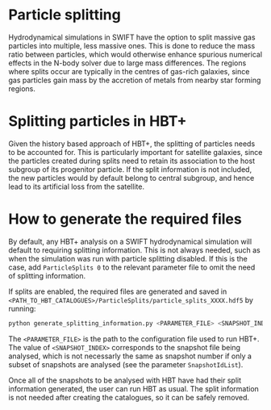 # Particle splitting

Hydrodynamical simulations in SWIFT have the option to split massive gas particles into multiple, less massive ones. This is done to reduce the mass ratio between particles, which would otherwise enhance spurious numerical effects in the N-body solver due to large mass differences. The regions where splits occur are typically in the centres of gas-rich galaxies, since gas particles gain mass by the accretion of metals from nearby star forming regions.

# Splitting particles in HBT+

Given the history based approach of HBT+, the splitting of particles needs to be accounted for. This is particularly important for satellite galaxies, since the particles created during splits need to retain its association to the host subgroup of its progenitor particle. If the split information is not included, the new particles would by default belong to central subgroup, and hence lead to its artificial loss from the satellite.

# How to generate the required files

By default, any HBT+ analysis on a SWIFT hydrodynamical simulation will default to requiring splitting information. This is not always needed, such as when the simulation was run with particle splitting disabled. If this is the case, add `ParticleSplits 0` to the relevant parameter file to omit the need of splitting information.  

If splits are enabled, the required files are generated and saved in `<PATH_TO_HBT_CATALOGUES>/ParticleSplits/particle_splits_XXXX.hdf5` by running:
```bash
python generate_splitting_information.py <PARAMETER_FILE> <SNAPSHOT_INDEX>
```
The `<PARAMETER_FILE>` is the path to the configuration file used to run HBT+. The value of `<SNAPSHOT_INDEX>` corresponds to the snapshot file being analysed, which is not necessarly the same as snapshot number if only a subset of snapshots are analysed (see the parameter `SnapshotIdList`).

Once all of the snapshots to be analysed with HBT have had their split information generated, the user can run HBT as usual. The split information is not needed after creating the catalogues, so it can be safely removed.
